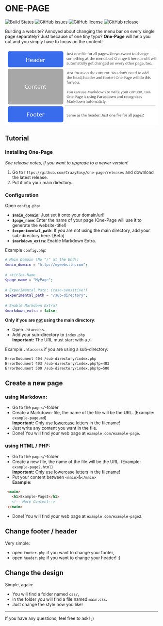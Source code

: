 # ONE-PAGE
[![Build Status](https://travis-ci.org/CrazyEasy/One-Page.svg?branch=master)](https://travis-ci.org/CrazyEasy/One-Page)
[![GitHub issues](https://img.shields.io/github/issues/CrazyEasy/One-Page.svg)](https://github.com/CrazyEasy/One-Page/issues)
[![GitHub license](https://img.shields.io/badge/license-MIT-blue.svg)](https://raw.githubusercontent.com/CrazyEasy/One-Page/master/LICENSE.md)
[![GitHub release](https://img.shields.io/github/release/crazyeasy/one-page.svg)](https://github.com/CrazyEasy/One-Page/releases)

Building a website? Annoyed about changing the menu bar on every single page separately? Just because of one tiny typo? **One-Page** will help you out and you simply have to focus on the content!

![](/img/tutorial1.png)

## Tutorial

### Installing One-Page
_See release notes, if you want to upgrade to a newer version!_

1. Go to `https://github.com/CrazyEasy/one-page/releases` and download the latest release.
2. Put it into your main directory.

### Configuration
Open `config.php`:

- **`$main_domain`**: Just set it onto your domain/url!
- **`$page_name`**: Enter the name of your page (One-Page will use it to generate the website-title!)
- **`$experimental_path`**: If you are not using the main directory, add your sub-directory here. [Beta]
- **`$markdown_extra`**: Enable Markdown Extra.

Example ``config.php``:

```php    
# Main Domain (No "/" at the End!)
$main_domain = "http://mywebsite.com"; 

# <title>-Name
$page_name = "MyPage";

# Experimental Path: (case-sensitive!)
$experimental_path = "/sub-directory";

# Enable Markdown Extra?
$markdown_extra = false;
```


**Only if you are <u>not</u> using the main directory:**
- Open `.htaccess`.
- Add your sub-directory to `index.php` <br>
  **Important:** The URL must start with a `/`!
 

Example `.htaccess` if you are using a sub-directory:

```http   
ErrorDocument 404 /sub-directory/index.php
ErrorDocument 403 /sub-directory/index.php?p=403
ErrorDocument 500 /sub-directory/index.php?p=500
```

## Create a new page
### using Markdown:

- Go to the `pages/`-folder
- Create a Markdown-file, the name of the file will be the URL. (Example: `example-page.md`)<br>
  **Important:** Only use <u>lowercase</u> letters in the filename!
- Just write any content you want in the file.
- Done! You will find your web page at `example.com/example-page`.

### using HTML / PHP:
- Go to the `pages/`-folder
- Create a new file, the name of the file will be the URL. (Example: `example-page2.html`)<br>**Important:** Only use <u>lowercase</u> letters in the filename!
- Put your content between `<main>`&`</main>`<br>
  **Example:**
 ```html
  <main>
    <h1>Example-Page2</h1>
    <!-- More Content-->
  </main>
 ```
- Done! You will find your web page at `example.com/example-page2`.

## Change footer / header
Very simple: 
- open `footer.php` if you want to change your footer,
- open `header.php` if you want to change your header!
:)

## Change the design
Simple, again:
- You will find a folder named `css/`,
- In the folder you will find a file named `main.css`.
- Just change the style how you like!

---

If you have any questions, feel free to ask! ;)
